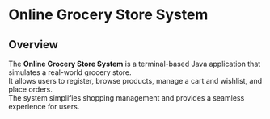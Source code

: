 # Online Grocery Store System

## Overview
The **Online Grocery Store System** is a terminal-based Java application that simulates a real-world grocery store.  
It allows users to register, browse products, manage a cart and wishlist, and place orders.  
The system simplifies shopping management and provides a seamless experience for users.

